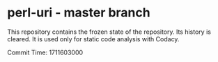 # perl-uri - master branch

This repository contains the frozen state of the repository.
Its history is cleared. It is used only for static code
analysis with Codacy.

Commit Time: 1711603000